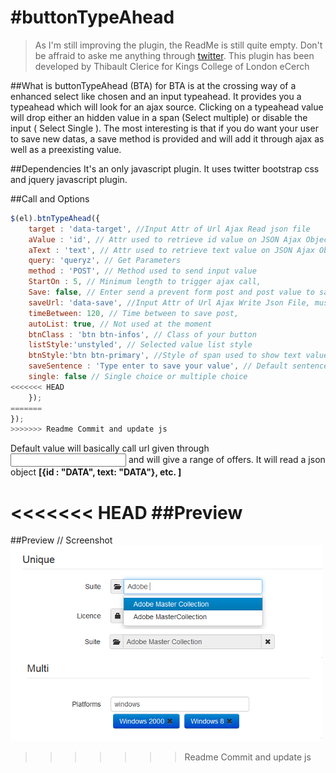 #buttonTypeAhead
=========================

  > As I'm still improving the plugin, the ReadMe is still quite empty. Don't be affraid to aske me anything through [twitter](https://twitter.com/PonteIneptique). 
  > This plugin has been developed by Thibault Clerice for Kings College of London eCerch
	
	
##What is buttonTypeAhead (BTA) for
BTA is at the crossing way of a enhanced select like chosen and an input typeahead. It provides you a typeahead which will look for an ajax source. Clicking on a typeahead value will drop either an hidden value in a span (Select multiple) or disable the input ( Select Single ).
The most interesting is that if you do want your user to save new datas, a save method is provided and will add it through ajax as well as a preexisting value.

##Dependencies
It's an only javascript plugin. It uses twitter bootstrap css and jquery javascript plugin.

##Call and Options

```js
$(el).btnTypeAhead({
	target : 'data-target', //Input Attr of Url Ajax Read json file
	aValue : 'id', // Attr used to retrieve id value on JSON Ajax Object
	aText : 'text', // Attr used to retrieve text value on JSON Ajax Object,
	query: 'queryz', // Get Parameters
	method : 'POST', // Method used to send input value
	StartOn : 5, // Minimum length to trigger ajax call,
	Save: false, // Enter send a prevent form post and post value to same or to saveUrl,
	saveUrl: 'data-save', //Input Attr of Url Ajax Write Json File, must use same key than trget file 
	timeBetween: 120, // Time between to save post,
	autoList: true, // Not used at the moment
	btnClass : 'btn btn-infos', // Class of your button
	listStyle:'unstyled', // Selected value list style
	btnStyle:'btn btn-primary', //Style of span used to show text value and hidden input with id value
	saveSentence : 'Type enter to save your value', // Default sentence when saving is true and no results are given
	single: false // Single choice or multiple choice
<<<<<<< HEAD
	});
=======
});
>>>>>>> Readme Commit and update js
```

Default value will basically call url given through **<input data-target="here" />** and will give a range of offers. It will read a json object **[{id : "DATA", text: "DATA"}, etc. ]**

<<<<<<< HEAD
##Preview
=======
##Preview // Screenshot
![Alt text](/mdFiles/preview.png "Screenshot")
>>>>>>> Readme Commit and update js
